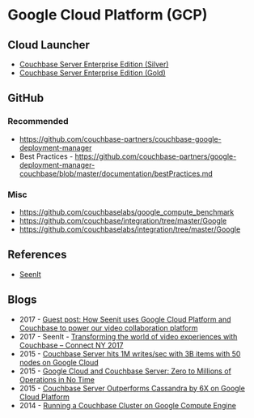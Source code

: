 # Google Cloud Platform (GCP)

## Cloud Launcher
* [Couchbase Server Enterprise Edition (Silver)](https://console.cloud.google.com/launcher/details/couchbase-public/couchbase-server-enterprise-edition-silver)
* [Couchbase Server Enterprise Edition (Gold)](https://console.cloud.google.com/launcher/details/couchbase-public/couchbase-server-enterprise-edition-gold)

## GitHub

### Recommended
* https://github.com/couchbase-partners/couchbase-google-deployment-manager
* Best Practices - https://github.com/couchbase-partners/google-deployment-manager-couchbase/blob/master/documentation/bestPractices.md

### Misc
* https://github.com/couchbaselabs/google_compute_benchmark
* https://github.com/couchbase/integration/tree/master/Google
* https://github.com/couchbaselabs/integration/tree/master/Google

## References
* [SeenIt](https://www.couchbase.com/customers/seenit)

## Blogs
* 2017 - [Guest post: How Seenit uses Google Cloud Platform and Couchbase to power our video collaboration platform](https://cloudplatform.googleblog.com/2017/07/seenit-how-we-use-google-cloud-platform.html)
* 2017 - SeenIt - [Transforming the world of video experiences with Couchbase – Connect NY 2017](https://www.youtube.com/watch?v=CIs0VSiZE9k)
* 2015 - [Couchbase Server hits 1M writes/sec with 3B items with 50 nodes on Google Cloud](https://blog.couchbase.com/couchbase-server-hits-1m-writes-with-3b-items-with-50-nodes-on-google-cloud/)
* 2015 - [Google Cloud and Couchbase Server: Zero to Millions of Operations in No Time](https://www.couchbase.com/nosql-resources/presentations/google-cloud-and-couchbase-server-zero-to-millions-of-operations-in-no-time.html)
* 2015 - [Couchbase Server Outperforms Cassandra by 6X on Google Cloud Platform](https://www.couchbase.com/press-releases/couchbase-server-outperforms-cassandra-by-6x-on-google-cloud-platform)
* 2014 - [Running a Couchbase Cluster on Google Compute Engine](http://tleyden.github.io/blog/2014/06/22/running-couchbase-server-on-gce/)
